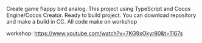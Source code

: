Create game flappy bird analog. This project using TypeScript and Cocos Engine/Cocos Creator. Ready to build project.
You can download repository and make a build in CC. All code make on workshop

workshop: https://www.youtube.com/watch?v=7KG9xOkyr80&t=1167s
